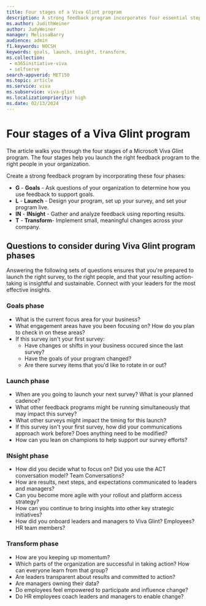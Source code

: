 ```yaml
---
title: Four stages of a Viva Glint program
description: A strong feedback program incorporates four essential steps. 
ms.author: JudithWeiner
author: JudyWeiner
manager: MelissaBarry
audience: admin
f1.keywords: NOCSH
keywords: goals, launch, insight, transform, 
ms.collection: 
 - m365initiative-viva
 - selfserve
search-appverid: MET150
ms.topic: article
ms.service: viva
ms.subservice: viva-glint
ms.localizationpriority: high
ms.date: 02/13/2024
---
```


# Four stages of a Viva Glint program

The article walks you through the four stages of a Microsoft Viva Glint program. The four stages help you launch the right feedback program to the right people in your organization.

Create a strong feedback program by incorporating these four phases:

- **G**  - **Goals** - Ask questions of your organization to determine how you use feedback to support goals.
- **L**  - **Launch** - Design your program, set up your survey, and set your program live.
- **IN** - **INsight** - Gather and analyze feedback using reporting results.
- **T**  - **Transform**- Implement small, meaningful changes across your company.

## Questions to consider during Viva Glint program phases

Answering the following sets of questions ensures that you're prepared to launch the right survey, to the right people, and that your resulting action-taking is insightful and sustainable. Connect with your leaders for the most effective insights.

### Goals phase

- What is the current focus area for your business?
- What engagement areas have you been focusing on? How do you plan to check in on these areas?
- If this survey isn't your first survey:
  - Have changes or shifts in your business occured since the last survey?
  - Have the goals of your program changed?
  - Are there survey items that you'd like to rotate in or out?

### Launch phase

- When are you going to launch your next survey? What is your planned cadence?
- What other feedback programs might be running simultaneously that may impact this survey?
- What other surveys might impact the timing for this launch?
- If this survey isn't your first survey, how did your communications approach work before? Does anything need to be modified?
- How can you lean on champions to help support our survey efforts?

### INsight phase

- How did you decide what to focus on? Did you use the ACT conversation model? Team Conversations?
- How are results, next steps, and expectations communicated to leaders and managers?
- Can you become more agile with your rollout and platform access strategy?
- How can you continue to bring insights into other key strategic initiatives?
- How did you onboard leaders and managers to Viva Glint? Employees? HR team members?

### Transform phase

- How are you keeping up momentum?
- Which parts of the organization are successful in taking action? How can everyone learn from that group?
- Are leaders transparent about results and committed to action?
- Are managers owning their data?
- Do employees feel empowered to participate and influence change?
- Do HR employees coach leaders and managers to enable change?


